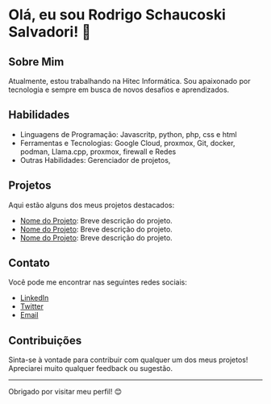 # Olá, eu sou Rodrigo Schaucoski Salvadori! 👋

## Sobre Mim

Atualmente, estou trabalhando na Hitec Informática. Sou apaixonado por tecnologia e sempre em busca de novos desafios e aprendizados.

## Habilidades

- Linguagens de Programação: Javascritp, python, php, css  e html
- Ferramentas e Tecnologias: Google Cloud, proxmox, Git, docker, podman, Llama.cpp, proxmox, firewall e Redes
- Outras Habilidades: Gerenciador de projetos,

## Projetos

Aqui estão alguns dos meus projetos destacados:

- [Nome do Projeto](link-para-o-projeto): Breve descrição do projeto.
- [Nome do Projeto](link-para-o-projeto): Breve descrição do projeto.
- [Nome do Projeto](link-para-o-projeto): Breve descrição do projeto.

## Contato

Você pode me encontrar nas seguintes redes sociais:

- [LinkedIn](link-para-o-seu-linkedin)
- [Twitter](link-para-o-seu-twitter)
- [Email](mailto:seu-email@example.com)

## Contribuições

Sinta-se à vontade para contribuir com qualquer um dos meus projetos! Apreciarei muito qualquer feedback ou sugestão.

---

Obrigado por visitar meu perfil! 😊

